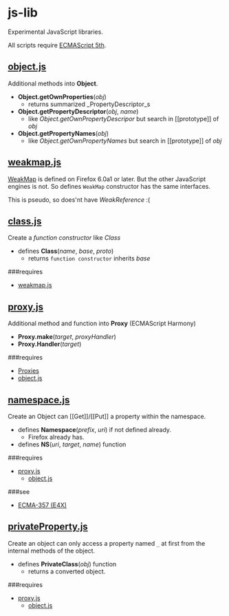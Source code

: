 js-lib
======
Experimental JavaScript libraries.

All scripts require [ECMAScript 5th][ES5].

[object.js]
-----------

Additional methods into __Object__.

 * __Object.getOwnProperties__(_obj_)
   * returns summarized _PropertyDescriptor_s
 * __Object.getPropertyDescriptor__(_obj_, _name_)
   * like _Object.getOwnPropertyDescripor_ but search in [[prototype]] of _obj_
 * __Object.getPropertyNames__(_obj_)
   * like _Object.getOwnPropertyNames_ but search in [[prototype]] of _obj_

[weakmap.js]
------------

[WeakMap](http://wiki.ecmascript.org/doku.php?id=harmony:weak_maps "harmny:weak_maps [ES Wiki]")
is defined on Firefox 6.0a1 or later.
But the other JavaScript engines is not. So defines `WeakMap` constructor has the same interfaces.

This is pseudo, so does'nt have _WeakReference_ :(

[class.js]
----------

Create a _function  constructor_ like _Class_

 * defines __Class__(_name_, _base_, _proto_)
   * returns `function constructor` inherits _base_

###requires

 * [weakmap.js]

[proxy.js]
----------

Additional method and function into __Proxy__ (ECMAScript Harmony)

 * __Proxy.make__(_target_, _proxyHandler_)
 * __Proxy.Handler__(_target_)

###requires

 * [Proxies](http://wiki.ecmascript.org/doku.php?id=harmony:proxies "harmony:proxies [ES Wiki]")
 * [object.js]

[namespace.js]
--------------

Create an Object can [[Get]]/[[Put]] a property within the namespace.

 * defines __Namespace__(_prefix_, _uri_) if not defined already.
   * Firefox already has.
 * defines __NS__(_uri_, _target_, _name_) function

###requires

 * [proxy.js]
   * [object.js]

###see

 * [ECMA-357 (E4X)][E4X]


[privateProperty.js]
---------------------

Create an object can only access a property named `_` at first from the internal methods of the object.

 * defines __PrivateClass__(_obj_) function
   * returns a converted object.

###requires

 * [proxy.js]
   * [object.js]


[object.js]: https://github.com/teramako/scripts/blob/master/js-lib/object.js
[weakmap.js]: https://github.com/teramako/scripts/blob/master/js-lib/weakmap.js
[class.js]: https://github.com/teramako/scripts/blob/master/js-lib/class.js
[proxy.js]: https://github.com/teramako/scripts/blob/master/js-lib/proxy.js
[namespace.js]: https://github.com/teramako/scripts/blob/master/js-lib/namespace.js
[privateProperty.js]: https://github.com/teramako/scripts/blob/master/js-lib/privateProperty.js
[ES5]: http://www.ecma-international.org/publications/standards/Ecma-262.htm "ECMAScript Language Specification"
[E4X]: http://www.ecma-international.org/publications/standards/Ecma-357.htm "ECMAScript For XML (E4X) Specification"


